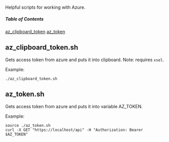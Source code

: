 Helpful scripts for working with Azure.

##### Table of Contents
[az_clipboard_token](#az_clipboard_token)
[az_token](#az_token)

<a name="az_clipboard_token" />

## az_clipboard_token.sh

Gets access token from azure and puts it into clipboard. Note: requires `xsel`.

Example:

    ./az_clipboard_token.sh

<a name="az_token" />

## az_token.sh

Gets access token from azure and puts it into variable AZ_TOKEN.

Example:

    source ./az_token.sh
    curl -X GET "https://localhost/api" -H "Authorization: Bearer $AZ_TOKEN"
